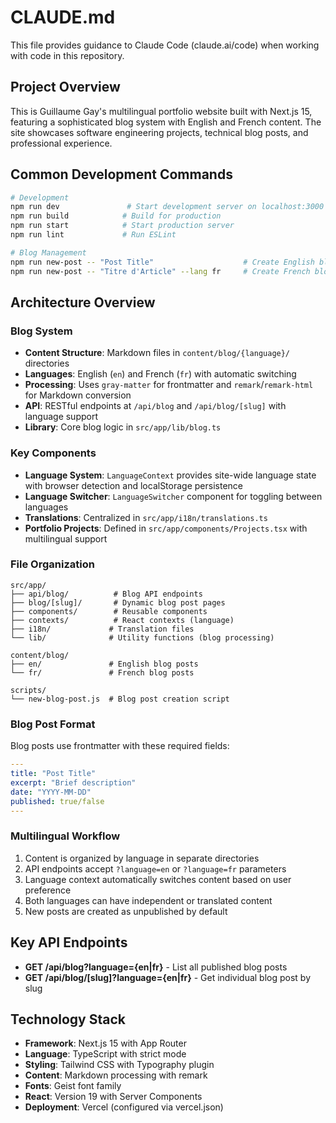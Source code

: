# CLAUDE.md

This file provides guidance to Claude Code (claude.ai/code) when working with code in this repository.

## Project Overview

This is Guillaume Gay's multilingual portfolio website built with Next.js 15, featuring a sophisticated blog system with English and French content. The site showcases software engineering projects, technical blog posts, and professional experience.

## Common Development Commands

```bash
# Development
npm run dev               # Start development server on localhost:3000
npm run build            # Build for production
npm run start            # Start production server
npm run lint             # Run ESLint

# Blog Management
npm run new-post -- "Post Title"                    # Create English blog post (default)
npm run new-post -- "Titre d'Article" --lang fr     # Create French blog post
```

## Architecture Overview

### Blog System
- **Content Structure**: Markdown files in `content/blog/{language}/` directories
- **Languages**: English (`en`) and French (`fr`) with automatic switching
- **Processing**: Uses `gray-matter` for frontmatter and `remark`/`remark-html` for Markdown conversion
- **API**: RESTful endpoints at `/api/blog` and `/api/blog/[slug]` with language support
- **Library**: Core blog logic in `src/app/lib/blog.ts`

### Key Components
- **Language System**: `LanguageContext` provides site-wide language state with browser detection and localStorage persistence
- **Language Switcher**: `LanguageSwitcher` component for toggling between languages
- **Translations**: Centralized in `src/app/i18n/translations.ts`
- **Portfolio Projects**: Defined in `src/app/components/Projects.tsx` with multilingual support

### File Organization
```
src/app/
├── api/blog/          # Blog API endpoints
├── blog/[slug]/       # Dynamic blog post pages
├── components/        # Reusable components
├── contexts/          # React contexts (language)
├── i18n/             # Translation files
└── lib/              # Utility functions (blog processing)

content/blog/
├── en/               # English blog posts
└── fr/               # French blog posts

scripts/
└── new-blog-post.js  # Blog post creation script
```

### Blog Post Format
Blog posts use frontmatter with these required fields:
```yaml
---
title: "Post Title"
excerpt: "Brief description"
date: "YYYY-MM-DD"
published: true/false
---
```

### Multilingual Workflow
1. Content is organized by language in separate directories
2. API endpoints accept `?language=en` or `?language=fr` parameters
3. Language context automatically switches content based on user preference
4. Both languages can have independent or translated content
5. New posts are created as unpublished by default

## Key API Endpoints
- **GET /api/blog?language={en|fr}** - List all published blog posts
- **GET /api/blog/[slug]?language={en|fr}** - Get individual blog post by slug

## Technology Stack
- **Framework**: Next.js 15 with App Router
- **Language**: TypeScript with strict mode
- **Styling**: Tailwind CSS with Typography plugin
- **Content**: Markdown processing with remark
- **Fonts**: Geist font family
- **React**: Version 19 with Server Components
- **Deployment**: Vercel (configured via vercel.json)